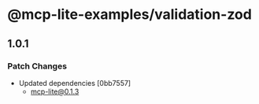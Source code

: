 # @mcp-lite-examples/validation-zod

## 1.0.1

### Patch Changes

- Updated dependencies [0bb7557]
  - mcp-lite@0.1.3
